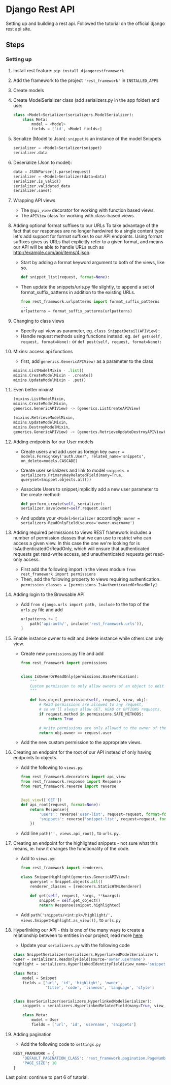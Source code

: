 # Django Rest API

Setting up and building a rest api. Followed the tutorial on the official django rest api site.

## Steps

### Setting up

1. Install rest feature: `pip install djangorestframework`
2. Add the framework to the project `'rest_framework'` in `INSTALLED_APPS`
3. Create models
4. Create ModelSerializer class (add serializers.py in the app folder) and use:

    ```python
    class <Model>Serializer(serializers.ModelSerializer):
        class Meta:
            model = <Model>
            fields = ['id', <Model fields>]
    ```

5. Serialize (Model to Json):
    `snippet` is an instance of the model Snippets

    ```python
    serializer = <Model>Serializer(snippet) 
    serializer.data
    ```

6. Deserialize (Json to model):

    ```python
    data = JSONParser().parse(request)
    serializer = <Model>Serializer(data=data)
    serializer.is_valid()
    serializer.validated_data
    serializer.save()
    ```

7. Wrapping API views
    - The `@api_view` decorator for working with function based views.
    - The `APIView` class for working with class-based views.

8. Adding optional format suffixes to our URLs
To take advantage of the fact that our responses are no longer hardwired to a single content type let's add support for format suffixes to our API endpoints. Using format suffixes gives us URLs that explicitly refer to a given format, and means our API will be able to handle URLs such as <http://example.com/api/items/4.json>.

    - Start by adding a format keyword argument to both of the views, like so.

        ```python
        def snippet_list(request, format=None):
        ```

    - Then update the snippets/urls.py file slightly, to append a set of format_suffix_patterns in addition to the existing URLs.

        ```python
        from rest_framework.urlpatterns import format_suffix_patterns
        ...
        urlpatterns = format_suffix_patterns(urlpatterns)
        ```

9. Changing to class views
    - Specify api view as parameter, eg. `class SnippetDetail(APIView):`
    - Handle request methods using functions instead. eg. `def get(self, request, format=None):` or `def post(self, request, format=None):`

10. Mixins: access api functions
    - first, add `generics.GenericAPIView)` as a parameter to the class

    ```python
    mixins.ListModelMixin - .list()
    mixins.CreateModelMixin - .create()
    mixins.UpdateModelMixin - .put()
    ```

11. Even better mixins!

    ```python
    (mixins.ListModelMixin,
    mixins.CreateModelMixin,
    generics.GenericAPIView) -> (generics.ListCreateAPIView)

    (mixins.RetrieveModelMixin,
    mixins.UpdateModelMixin,
    mixins.DestroyModelMixin,
    generics.GenericAPIView) -> (generics.RetrieveUpdateDestroyAPIView)
    ```

12. Adding endpoints for our User models
    - Create users and add user as foreign key `owner = models.ForeignKey('auth.User', related_name='snippets', on_delete=models.CASCADE)`
    - Create user serializers and link to model `snippets = serializers.PrimaryKeyRelatedField(many=True, queryset=Snippet.objects.all())`
    - Associate Users to snippet,implicitly add a new user parameter to the create method:

        ```python
        def perform_create(self, serializer):
        serializer.save(owner=self.request.user)
        ```

    - And update your `<Model>Serializer` accordingly: `owner = serializers.ReadOnlyField(source='owner.username')`

13. Adding required permissions to views
    REST framework includes a number of permission classes that we can use to restrict who can access a given view. In this case the one we're looking for is IsAuthenticatedOrReadOnly, which will ensure that authenticated requests get read-write access, and unauthenticated requests get read-only access.

    - First add the following import in the views module `from rest_framework import permissions`
    - Then, add the following property to views requiring authentication. `permission_classes = [permissions.IsAuthenticatedOrReadOnly]`

14. Adding login to the Browsable API
    - Add `from django.urls import path, include` to the top of the `urls.py` file and add

        ```python
        urlpatterns += [
            path('api-auth/', include('rest_framework.urls')),
        ]
        ```

15. Enable instance owner to edit and delete instance while others can only view.
    - Create new `permissions`.py file and add

        ```python
        from rest_framework import permissions


        class IsOwnerOrReadOnly(permissions.BasePermission):
            """
            Custom permission to only allow owners of an object to edit it.
            """

            def has_object_permission(self, request, view, obj):
                # Read permissions are allowed to any request,
                # so we'll always allow GET, HEAD or OPTIONS requests.
                if request.method in permissions.SAFE_METHODS:
                    return True

                # Write permissions are only allowed to the owner of the snippet.
                return obj.owner == request.user
        ```

    - Add the new custom permission to the appropriate views.

16. Creating an endpoint for the root of our API instead of only having endpoints to objects.

    - Add the following to `views.py`:

        ```python
        from rest_framework.decorators import api_view
        from rest_framework.response import Response
        from rest_framework.reverse import reverse


        @api_view(['GET'])
        def api_root(request, format=None):
            return Response({
                'users': reverse('user-list', request=request, format=format),
                'snippets': reverse('snippet-list', request=request, format=format)
            })
        ```

    - Add line `path('', views.api_root),` to `urls.py`.

17. Creating an endpoint for the highlighted snippets - not sure what this means, ie. how it changes the functionality of the code.
    - Add to `views.py`:

        ```python
        from rest_framework import renderers

        class SnippetHighlight(generics.GenericAPIView):
            queryset = Snippet.objects.all()
            renderer_classes = [renderers.StaticHTMLRenderer]

            def get(self, request, *args, **kwargs):
                snippet = self.get_object()
                return Response(snippet.highlighted)
        ```

    - Add `path('snippets/<int:pk>/highlight/', views.SnippetHighlight.as_view()),` to `urls.py`

18. Hyperlinking our API - this is one of the many ways to create a relationship between to entities in our project, read more [here](https://www.django-rest-framework.org/tutorial/5-relationships-and-hyperlinked-apis/#hyperlinking-our-api)
    - Update your `serializers.py` with the following code

    ```python
    class SnippetSerializer(serializers.HyperlinkedModelSerializer):
    owner = serializers.ReadOnlyField(source='owner.username')
    highlight = serializers.HyperlinkedIdentityField(view_name='snippet-highlight', format='html')

    class Meta:
        model = Snippet
        fields = ['url', 'id', 'highlight', 'owner',
                  'title', 'code', 'linenos', 'language', 'style']


    class UserSerializer(serializers.HyperlinkedModelSerializer):
        snippets = serializers.HyperlinkedRelatedField(many=True, view_name='snippet-detail', read_only=True)

        class Meta:
            model = User
            fields = ['url', 'id', 'username', 'snippets']
    ```

19. Adding pagination
    - Add the following code to `settings.py`

    ```python
    REST_FRAMEWORK = {
        'DEFAULT_PAGINATION_CLASS': 'rest_framework.pagination.PageNumberPagination',
        'PAGE_SIZE': 10
    }
    ```

Last point: continue to part 6 of tutorial.
